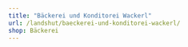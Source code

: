 ```yaml
---
title: "Bäckerei und Konditorei Wackerl"
url: /landshut/baeckerei-und-konditorei-wackerl/
shop: Bäckerei
---
```

